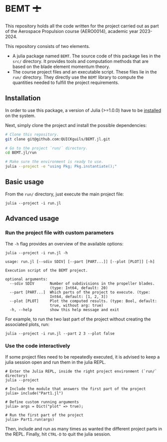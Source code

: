 # BEMT 🛨

This repository holds all the code written for the project carried out as part
of the Aerospace Propulsion course (AERO0014), academic year 2023-2024.

This repository consists of two elements.
- A julia package named `BEMT`. The source code of this package lies in the
  `src/` directory. It provides tools and computation methods that are based on
  the blade element momentum theory.
- The course project files and an executable script. These files lie in the
  `run/` directory. They directly use the `BEMT` library to compute the
  quantities needed to fulfill the project requirements.

## Installation

In order to use this package, a version of Julia (>=1.0.0) have to be
[installed](https://julialang.org/downloads/) on the system.

Next, simply clone the project and install the possible dependencies:
```sh
# Clone this repository.
git clone git@github.com:QUICKguils/BEMT.jl.git

# Go to the project `run/` directory.
cd BEMT.jl/run

# Make sure the environment is ready to use.
julia --project -e "using Pkg; Pkg.instantiate();"
```

## Basic usage

From the `run/` directory, just execute the main project file:
```
julia --project -i run.jl
```

## Advanced usage

### Run the project file with custom parameters

The `-h` flag provides an overview of the available options:
```
julia --project -i run.jl -h

usage: run.jl [--sdiv SDIV] [--part [PART...]] [--plot [PLOT]] [-h]

Execution script of the BEMT project.

optional arguments:
  --sdiv SDIV       Number of subdivisions in the propeller blades.
                    (type: Int64, default: 20)
  --part [PART...]  Which parts of the project to execute. (type:
                    Int64, default: [1, 2, 3])
  --plot [PLOT]     Plot the computed results. (type: Bool, default:
                    true, without arg: true)
  -h, --help        show this help message and exit
```

For example, to run the two last part of the project without creating the
associated plots, run:
```
julia --project -i run.jl --part 2 3 --plot false
```

### Use the code interactively

If some project files need to be repeatedly executed, it is advised to keep a
julia session open and run them in the julia REPL.
```
# Enter the Julia REPL, inside the right project environment (`run/` directory)
julia --project

# Include the module that answers the first part of the project
julia> include("Part1.jl")

# Define custom running arguments
julia> args = Dict("plot" => true);

# Run the first part of the project
julia> Part1.run(args)
```
Then, include and run as many times as wanted the different project parts in the
REPL.
Finally, hit `CTRL-D` to quit the julia session.
